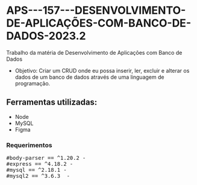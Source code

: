 # APS---157---DESENVOLVIMENTO-DE-APLICAÇÕES-COM-BANCO-DE-DADOS-2023.2

Trabalho da matéria de Desenvolvimento de Aplicações com Banco de Dados
- Objetivo: Criar um CRUD onde eu possa inserir, ler, excluir e alterar os dados de um banco de dados através de uma linguagem de programação.

## Ferramentas utilizadas:
- Node
- MySQL
- Figma

### Requerimentos

<pre>
#body-parser == ^1.20.2 - 
#express == ^4.18.2 - 
#mysql == ^2.18.1 - 
#mysql2 == ^3.6.3  - 
</pre>   

